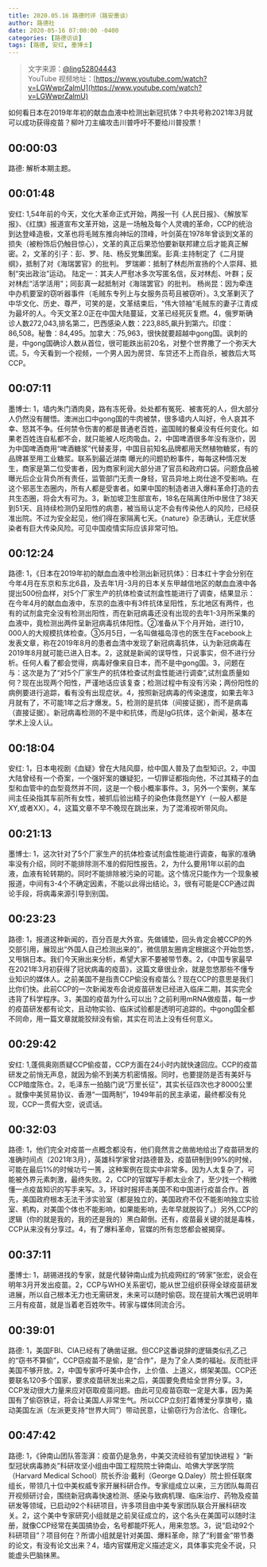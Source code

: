 ```yaml
---
title: 2020.05.16 路德时评（路安墨谈）
author: 路德社
date: 2020-05-16 07:00:00 -0400
categories: [路德访谈]
tags: [路德, 安红, 墨博士]
---
```


> 文字来源：[@ling52804443](https://twitter.com/ling52804443)  
> YouTube 视频地址：[https://www.youtube.com/watch?v=LGWwprZalmU](https://www.youtube.com/watch?v=LGWwprZalmU)

如何看日本在2019年年初的献血血液中检测出新冠抗体？中共号称2021年3月就可以成功获得疫苗？柳叶刀主编攻击川普呼吁不要给川普投票！

## 00:00:03

路德: 解析本期主题。

## 00:01:48

安红: 1,54年前的今天，文化大革命正式开始，两报一刊《人民日报》、《解放军报》、《红旗》报道宣布文革开始，这是一场触及每个人灵魂的革命，CCP的统治到达登峰造极，文革也将毛贼东推向神坛的顶峰，叶剑英在1978年曾谈到文革的损失（被粉饰后仍触目惊心），文革的真正后果恐怕要新联邦建立后才能真正解密。2，文革的引子：彭、罗、陆、杨反党集团案。彭真:主持制定了《二月提纲》，抵制了对《海瑞罢官》的批判。
罗瑞卿：抵制了林彪所宣扬的个人崇拜、抵制“突出政治”运动。
陆定一：其夫人严慰冰多次写匿名信，反对林彪、叶群；反对林彪“活学活用”；同彭真一起抵制对《海瑞罢官》的批判。
杨尚昆：因为牵连中办机要室的窃听器事件（毛贼东专列上与女服务员苟且被窃听）。3,文革剿灭了中华文化、历史、尊严，可笑的是，文革结束后，“伟大领袖”毛贼东的妻子江青成为最坏的人。今天文革2.0正在中国大陆蔓延，文革已经死灰复燃。4，俄罗斯确诊人数272,043,排名第二，巴西感染人数：223,885,飙升到第六。印度：86,508。秘鲁：84,495。加拿大：75,963，很快就要超越中gong国。讽刺的是，中gong国确诊人数从首位，很可能跌出前20名，对整个世界撒了一个弥天大谎。5，今天看到一个视频，一个男人因为房贷、车贷还不上而自杀，被救后大骂CCP。

## 00:07:11

墨博士: 1，墙内朱门酒肉臭，路有冻死骨。处处都有冤死、被害死的人，但大部分人仍然没有醒悟。澳洲出口中gong国的牛肉被禁，很多墙内人叫好，令人哀其不幸、怒其不争。任何禁令伤害的都是普通老百姓，盗国贼的餐桌没有任何变化。如果老百姓连自私都不会，就只能被人吃肉吸血。2，中国啤酒很多年没有涨价，因为中国啤酒商用“啤酒糖浆”代替麦芽，中国目前知名品牌都用天然植物糖浆，有的品牌甚至用工业糖浆。联系到最近湖南 曝光的问题奶粉事件，每每这种情况发生，商家是第二位受害者，因为商家利润大部分进了官员和政府口袋。问题食品被曝光后企业背负所有责任，监管部门无责一身轻，官员异地上岗仕途不受影响。在这个邪恶生态圈内，所有人都是受害者。如果中国的制造者进入爆料革命打造的去共生态圈，将会大有可为。3，新加坡卫生部宣布，18名在隔离住所中居住了38天到51天、且持续检测仍呈阳性的病患，被当局认定不会有传染他人的风险，已经获准出院。不过为安全起见，他们得在家隔离七天。《nature》杂志确认，无症状感染者有巨大传染风险。可见中国疫情实际应该非常可怕。

## 00:12:24

路德: 1，《日本在2019年初的献血血液中检测出新冠抗体》：日本红十字会分别在今年4月在东京和东北6县，及去年1月-3月的日本关东甲越信地区的献血血液中各提出500份血样，对5个厂家生产的抗体检查试剂盒性能进行了调查，结果显示：在今年4月的献血血液中，东京的血液中有3件抗体呈阳性，东北地区有两件，也有的试剂盒完全没有检测出阳性，而在新冠病毒还没有出现的去年1-3月所采集的血液中，竟检测出两件呈新冠病毒抗体阳性。②准备从下个月开始，进行10，000人的大规模抗体检查。③5月5日，一名叫做福岛淳也的医生在Facebook上发表文章，称在2019年8月的患者血清中发现了新冠病毒抗体，认为新冠病毒在2019年8月就可能已进入日本。2，这就是新闻的误导性，只说事实，但不进行分析。任何人看了都会觉得，病毒好像来自日本，而不是中gong国。3，问题在与：这次是为了“对5个厂家生产的抗体检查试剂盒性能进行调查”,试剂盒质量如何？现在出现两个阳性，严谨地话应该复查；检测过程中有没有污染；两份阳性的病例要进行追踪，看有没有出现症状。4，按照新冠病毒的传染速度，如果去年3月就有了，不可能1年之后才爆发。5，检测的是抗体（间接证据），而不是病毒（直接证据）。新冠病毒检测的不是中和抗体，而是IgG抗体，这个新闻，基本在学术上没人认。

## 00:18:04

安红: 1，日本电视剧《血疑》曾在大陆风靡，给中国人普及了血型知识。2，中国大陆曾经有一个奇案，一个强奸案的嫌疑犯，一切罪证都指向他，不过其精子的血型和血管中的血型竟然并不同，这是一个极小概率事件。3，另外一个案例，某车间主任染指其车前所有女性，被抓后验出精子的染色体竟然是YY（一般人都是 XY,或者XX）。4，这篇文章不早不晚现在跳出来，为了混淆视听带风向。

## 00:21:13

墨博士: 1，这次针对了5个厂家生产的抗体检查试剂盒性能进行调查，每家的准确率没有介绍，同时不能排除测不准的假阳性报告。2，为什么要用1年以前的血液，血液有轮转期的。同时不能排除被污染的可能。这个情况只能作为一个现象被报道，中间有3-4个不确定因素，不能以此得出结论。3，很有可能是CCP通过舆论手段，将病毒来源引导到别国。

## 00:23:23

路德: 1，报道这种新闻的，百分百是大外宣。先做铺垫，回头肯定会被CCP的外交部引用，展现出“外国人自己检测出来的”，微信朋友圈肯定根据这个开始忽悠，又甩锅日本。我们今天揪出来分析，希望大家不要被带节奏。2，《中国专家最早在2021年3月初获得了冠状病毒的疫苗》，这篇文章很业余，就是忽悠那些不懂专业知识的媒体人。之前美国不是指责CCP偷没有疫苗么？现在CCP的意思是我们比你们快。此前CCP的一次新闻发布会说疫苗研发已经进入临床二期，其实完全违背了科学程序。3，美国的疫苗为什么可以出？之前利用mRNA做疫苗，每一步的疫苗研发都有论文，且动物实验、临床试验都是透明可追踪的。中gong国全都不同命，用一篇文章就能狡辩没有偷，其实在司法上没有任何意义。

## 00:29:42

安红: 1,蓬佩奥刚质疑CCP偷疫苗，CCP方面在24小时内就快速回应。CCP的疫苗研发之前悄无声息，就因为偷不到美方机密情报。同时，也要提防是否有美奸与CCP暗度陈仓。2，毛泽东一拍脑门说“万里长征”，其实长征四次也才8000公里 。就像中美贸易协议、香港“一国两制”，1949年前的民主承诺，最终都没有兑现，CCP一贯假大空，说谎话。

## 00:32:03

路德: 1，他们完全对疫苗一点概念都没有，他们竟然言之凿凿地给出了疫苗研发的准确时间点（2021年3月），英雄科学家曾对路德普及，疫苗研制到99%的时候，可能在最后1%的时候功亏一篑，这种案例在现实中非常多。因为人太复杂了，可能被外界元素刺激，最终失败。2，CCP的官媒写手都太业余了，至少找一个稍微懂一点疫苗知识的写手来写。3，环球时报抨击美国不和中国进行疫苗合作。首先，美国政府根本无法干涉实验室（都是独立的，美国政府不仅不能影响独立实验室、机构，对美国个体也不能影响，如果能影响，去年早就脱钩了。）另外,CCP的逻辑（你的就是我的，我的还是我的）黑白颠倒。还有，疫苗最关键的就是毒株，CCP从来没有分享过。4，有了爆料革命，官媒的所有忽悠都会被揭穿。

## 00:37:11

墨博士: 1，胡锡进找的专家，就是代替钟南山成为抗疫网红的“砖家”张宏，说会在明年3月开发出疫苗。2，CCP与WHO关系密切，能从世卫组织获得全球疫苗研发进展，所以自己根本无力也无需研发，未来可以随时偷窃。现在提前大嘴巴说明年三月有疫苗，就是当着老百姓吹牛。砖家与媒体同流合污。

## 00:39:01

路德: 1，美国FBI、CIA已经有了确凿证据。但CCP这番说辞的逻辑类似孔乙己的“窃书不算偷”，CCP窃疫苗不是偷，是“合作”，是为了全人类的福祉。反而批评美国不够开放。2，中国专家呼吁美中合作，上价值、上道义，绑架美国。CCP还要联名120多个国家，要求疫苗研发出来之后，美国要免费给全世界分享。3，CCP发动很大力量来应对窃取疫苗问题。由此可见疫苗窃取一定是大事，因为美国有了偷窃铁证，将会让美国人非常生气。所以CCP立刻打着博爱分享旗号，撬动美国左派（左派更支持“世界大同”）带动民意，让偷窃行为合法化、合理化。

## 00:47:42

路德: 1，《钟南山团队答澎湃：疫苗仍是急务，中美交流经验有望加快进程 》“新型冠状病毒肺炎”科研攻坚小组由中国工程院院士钟南山、哈佛大学医学院（Harvard Medical School）院长乔治·戴利（George Q.Daley）院士担任联席组长，带领几十位中美权威专家开展科研合作。专家组成立以来，三方团队每周召开视频研讨会，围绕新冠病毒快速检测、感染与致病机理、临床治疗、药物及疫苗研发等领域，已启动92个科研项目，许多项目由中美专家团队联合开展科研攻关。2，这个美中专家研究小组就是之前吴征成立的，这个名头在美国可以随时注册，就像CCP经常在美国搞协会，名号都能吓死人，用来忽悠。3，说“启动92个科研项目”？项目何在？所谓小组就是针对美国、爆料革命，除了“利普金”带节奏的论文，有没有论文出来？4，墙内官媒用定义描述定义，具体事实完全不说，只能虚头巴脑抹黑。
